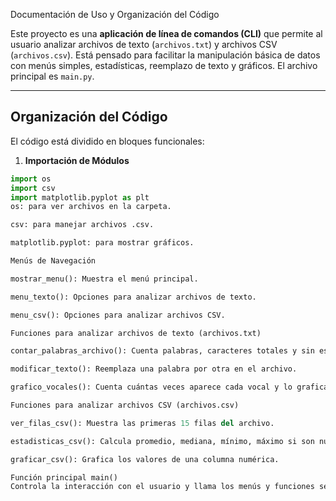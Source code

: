 Documentación de Uso y Organización del Código

Este proyecto es una **aplicación de línea de comandos (CLI)** que permite al usuario analizar archivos de texto (`archivos.txt`) y archivos CSV (`archivos.csv`). Está pensado para facilitar la manipulación básica de datos con menús simples, estadísticas, reemplazo de texto y gráficos. El archivo principal es `main.py`.

---

## Organización del Código

El código está dividido en bloques funcionales:

1. **Importación de Módulos**
```python
import os
import csv
import matplotlib.pyplot as plt
os: para ver archivos en la carpeta.

csv: para manejar archivos .csv.

matplotlib.pyplot: para mostrar gráficos.

Menús de Navegación

mostrar_menu(): Muestra el menú principal.

menu_texto(): Opciones para analizar archivos de texto.

menu_csv(): Opciones para analizar archivos CSV.

Funciones para analizar archivos de texto (archivos.txt)

contar_palabras_archivo(): Cuenta palabras, caracteres totales y sin espacios.

modificar_texto(): Reemplaza una palabra por otra en el archivo.

grafico_vocales(): Cuenta cuántas veces aparece cada vocal y lo grafica.

Funciones para analizar archivos CSV (archivos.csv)

ver_filas_csv(): Muestra las primeras 15 filas del archivo.

estadisticas_csv(): Calcula promedio, mediana, mínimo, máximo si son números; si no, cuenta repeticiones de palabras.

graficar_csv(): Grafica los valores de una columna numérica.

Función principal main()
Controla la interacción con el usuario y llama los menús y funciones según la opción elegida. Usa un bucle while para repetir hasta que el usuario elija salir.

